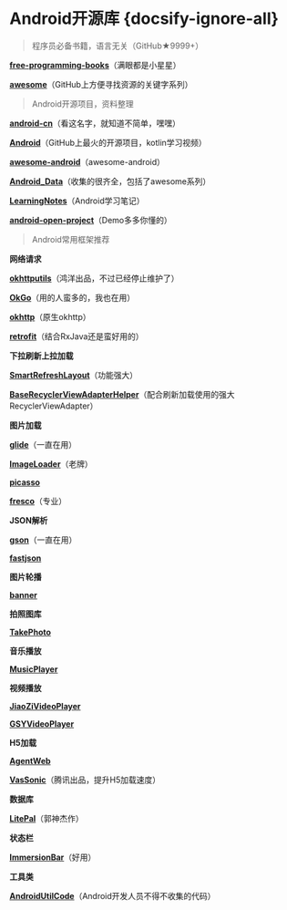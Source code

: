 # Android开源库 {docsify-ignore-all}

> 程序员必备书籍，语言无关（GitHub★9999+）

[**free-programming-books**](https://github.com/EbookFoundation/free-programming-books/blob/master/free-programming-books-zh.md)<span>（满眼都是小星星）</span>

[**awesome**](https://github.com/sindresorhus/awesome)<span>（GitHub上方便寻找资源的关键字系列）</span>

> Android开源项目，资料整理

[**android-cn**](https://github.com/android-cn)<span>（看这名字，就知道不简单，嘿嘿）</span>

[**Android**](https://github.com/open-android/Android)<span>（GitHub上最火的开源项目，kotlin学习视频）</span>

[**awesome-android**](https://github.com/JStumpp/awesome-android)<span>（awesome-android）</span>

[**Android_Data**](https://github.com/Freelander/Android_Data)<span>（收集的很齐全，包括了awesome系列）</span>

[**LearningNotes**](https://github.com/francistao/LearningNotes)<span>（Android学习笔记）</span>

[**android-open-project**](https://github.com/Trinea/android-open-project)<span>（Demo多多你懂的）</span>

> Android常用框架推荐

**网络请求**

[**okhttputils**](https://github.com/hongyangAndroid/okhttputils)<span>（鸿洋出品，不过已经停止维护了）</span>

[**OkGo**](https://github.com/jeasonlzy/okhttp-OkGo)<span>（用的人蛮多的，我也在用）</span>

[**okhttp**](https://github.com/square/okhttp)<span>（原生okhttp）</span>

[**retrofit**](https://github.com/square/retrofit)<span>（结合RxJava还是蛮好用的）</span>

**下拉刷新上拉加载**

[**SmartRefreshLayout**](https://github.com/scwang90/SmartRefreshLayout)<span>（功能强大）</span>

[**BaseRecyclerViewAdapterHelper**](https://github.com/CymChad/BaseRecyclerViewAdapterHelper)<span>（配合刷新加载使用的强大RecyclerViewAdapter）</span>

**图片加载**

[**glide**](https://github.com/bumptech/glide)<span>（一直在用）</span>

[**ImageLoader**](https://github.com/nostra13/Android-Universal-Image-Loader)<span>（老牌）</span>

[**picasso**](https://github.com/square/picasso)

[**fresco**](https://github.com/facebook/fresco)<span>（专业）</span>

**JSON解析**

[**gson**](https://github.com/google/gson)<span>（一直在用）</span>

[**fastjson**](https://github.com/alibaba/fastjson)

**图片轮播**

[**banner**](https://github.com/youth5201314/banner)<span></span>

**拍照图库**

[**TakePhoto**](https://github.com/crazycodeboy/TakePhoto)<span></span>

**音乐播放**

[**MusicPlayer**](https://github.com/android/uamp)<span></span>

**视频播放**

[**JiaoZiVideoPlayer**](https://github.com/lipangit/JiaoZiVideoPlayer)<span></span>

[**GSYVideoPlayer**](https://github.com/CarGuo/GSYVideoPlayer)<span></span>

**H5加载**

[**AgentWeb**](https://github.com/Justson/AgentWeb)<span></span>

[**VasSonic**](https://github.com/Tencent/VasSonic)<span>（腾讯出品，提升H5加载速度）</span>

**数据库**

[**LitePal**](https://github.com/LitePalFramework/LitePal)<span>（郭神杰作）</span>

**状态栏**

[**ImmersionBar**](https://github.com/gyf-dev/ImmersionBar)<span>（好用）</span>

**工具类**

[**AndroidUtilCode**](https://github.com/Blankj/AndroidUtilCode)<span>（Android开发人员不得不收集的代码）</span>

